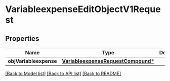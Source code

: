 # VariableexpenseEditObjectV1Request

## Properties
Name | Type | Description | Notes
------------ | ------------- | ------------- | -------------
**objVariableexpense** | [**VariableexpenseRequestCompound***](VariableexpenseRequestCompound.md) |  | 

[[Back to Model list]](../README.md#documentation-for-models) [[Back to API list]](../README.md#documentation-for-api-endpoints) [[Back to README]](../README.md)


